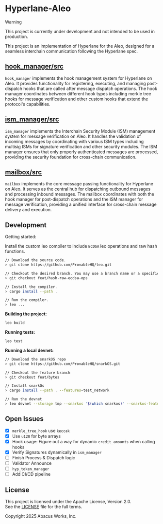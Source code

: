 # Hyperlane-Aleo

> [!WARNING]  
> This project is currently under development and not intended to be used in production.

This project is an implementation of Hyperlane for the Aleo, designed for
a seamless interchain communication following the Hyperlane spec.

## [hook_manager/src](./hook_manager/src)

`hook_manager` implements the hook management system for Hyperlane on Aleo. It provides functionality for registering, executing, and managing post-dispatch hooks that are called after message dispatch operations. The hook manager coordinates between different hook types including merkle tree hooks for message verification and other custom hooks that extend the protocol's capabilities.

## [ism_manager/src](./ism_manager/src)

`ism_manager` implements the Interchain Security Module (ISM) management system for message verification on Aleo. It handles the validation of incoming messages by coordinating with various ISM types including multisig ISMs for signature verification and other security modules. The ISM manager ensures that only properly authenticated messages are processed, providing the security foundation for cross-chain communication.

## [mailbox/src](./mailbox/src)

`mailbox` implements the core message passing functionality for Hyperlane on Aleo. It serves as the central hub for dispatching outbound messages and processing inbound messages. The mailbox coordinates with both the hook manager for post-dispatch operations and the ISM manager for message verification, providing a unified interface for cross-chain message delivery and execution.

## Development

Getting started:

Install the custom leo compiler to include `ECDSA` leo operations and raw hash functions.

```bash
// Download the source code.
> git clone https://github.com/ProvableHQ/leo.git

// Checkout the desired branch. You may use a branch name or a specific commit.
> git checkout feat/hash-raw-ecdsa-ops

// Install the compiler.
> cargo install --path .

// Run the compiler.
> leo ...
```

**Building the project:**

```bash
leo build
```

**Running tests:**

```bash
leo test
```

**Running a local devnet:**

```bash
// Download the snarkOS repo
> git clone https://github.com/ProvableHQ/snarkOS.git

// Checkout the feature branch
> git checkout feat/bytes

// Install snarkOs
> cargo install --path . --features=test_network

// Run the devnet
> leo devnet --storage tmp --snarkos "$(which snarkos)" --snarkos-features test_network --clear-storage --num-clients 1 -y
```

## Open Issues

- [x] `merkle_tree_hook` use `keccak`
- [x] Use `u128` for byte arrays
- [x] Hook usage: Figure out a way for dynamic `credit_amounts` when calling hooks
- [x] Verify Signatures dynamically in `ism_manager`
- [ ] Finish Process & Dispatch logic
- [ ] Validator Announce
- [ ] `hyp_token_manager`
- [ ] Add CI/CD pipeline

## License

This project is licensed under the Apache License, Version 2.0.  
See the [LICENSE](LICENSE) file for the full terms.

Copyright 2025 Abacus Works, Inc.
